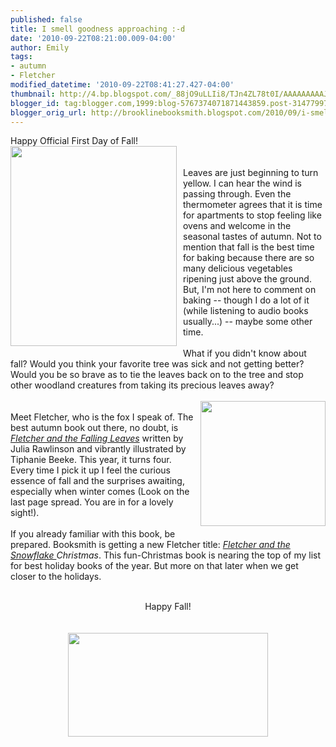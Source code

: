 ```yaml
---
published: false
title: I smell goodness approaching :-d
date: '2010-09-22T08:21:00.009-04:00'
author: Emily
tags:
- autumn
- Fletcher
modified_datetime: '2010-09-22T08:41:27.427-04:00'
thumbnail: http://4.bp.blogspot.com/_88jO9uLLIi8/TJn4ZL78t0I/AAAAAAAAAJ4/4Db_LbZEGWY/s72-c/index.aspx.jpeg
blogger_id: tag:blogger.com,1999:blog-5767374071871443859.post-3147799786454672476
blogger_orig_url: http://brooklinebooksmith.blogspot.com/2010/09/i-smell-goodness-approaching-d.html
---
```


Happy Official First Day of Fall!<br /><a onblur="try {parent.deselectBloggerImageGracefully();} catch(e) {}" href="http://4.bp.blogspot.com/_88jO9uLLIi8/TJn4ZL78t0I/AAAAAAAAAJ4/4Db_LbZEGWY/s1600/index.aspx.jpeg"><img style="margin: 0pt 10px 10px 0pt; float: left; cursor: pointer; width: 266px; height: 320px;" src="http://4.bp.blogspot.com/_88jO9uLLIi8/TJn4ZL78t0I/AAAAAAAAAJ4/4Db_LbZEGWY/s320/index.aspx.jpeg" alt="" id="BLOGGER_PHOTO_ID_5519715929903904578" border="0" /></a><br /><br />Leaves are just beginning to turn yellow.  I can hear the wind is passing through.  Even the thermometer agrees that it is time for apartments to stop feeling like ovens and welcome in the seasonal tastes of autumn.  Not to mention that fall is the best time for baking because there are so many delicious vegetables ripening just above the ground. But, I'm not here to comment on baking -- though I do a lot of it (while listening to audio books usually...) -- maybe some other time.<br /><br />What if you didn't know about fall?   Would you think your favorite tree was sick and not getting better?  Would you be so brave as to tie the leaves back on to the tree and stop other woodland creatures from taking its precious leaves away?<br /><br /><a onblur="try {parent.deselectBloggerImageGracefully();} catch(e) {}" href="http://2.bp.blogspot.com/_88jO9uLLIi8/TJn4g3dD4iI/AAAAAAAAAKA/c9Dmv7CY-H4/s1600/fox_300.jpg"><img style="margin: 0pt 0pt 10px 10px; float: right; cursor: pointer; width: 200px; height: 200px;" src="http://2.bp.blogspot.com/_88jO9uLLIi8/TJn4g3dD4iI/AAAAAAAAAKA/c9Dmv7CY-H4/s200/fox_300.jpg" alt="" id="BLOGGER_PHOTO_ID_5519716061844595234" border="0" /></a><br />Meet Fletcher, who is the fox I speak of.  The best autumn book out there, no doubt, is <span style="font-style: italic;"><a href="http://www.brooklinebooksmith-shop.com/book/9780061573972">Fletcher and the Falling Leaves</a></span> written by Julia Rawlinson and vibrantly illustrated by Tiphanie Beeke.  This year, it turns four.  Every time I pick it up I feel the curious essence of fall and the surprises awaiting, especially when winter comes (Look on the last page spread.  You are in for a lovely sight!).<br /><br />If you already familiar with this book, be prepared.  Booksmith is getting a new Fletcher title: <span style="font-style: italic;"><a href="http://www.brooklinebooksmith-shop.com/book/9780061990335">Fletcher and the Snowflake </a>Christmas</span>.  This fun-Christmas book is nearing the top of my list for best holiday books of the year.  But more on that later when we get closer to the holidays. <br /><br /><div style="text-align: center;">Happy Fall!<br /><br /><br /></div><a onblur="try {parent.deselectBloggerImageGracefully();} catch(e) {}" href="http://1.bp.blogspot.com/_88jO9uLLIi8/TJn12o-XzGI/AAAAAAAAAJQ/uNQdB1q-NdM/s1600/bookshelf600span.jpg"><img style="margin: 0px auto 10px; display: block; text-align: center; cursor: pointer; width: 320px; height: 166px;" src="http://1.bp.blogspot.com/_88jO9uLLIi8/TJn12o-XzGI/AAAAAAAAAJQ/uNQdB1q-NdM/s320/bookshelf600span.jpg" alt="" id="BLOGGER_PHOTO_ID_5519713137380019298" border="0" /></a>
